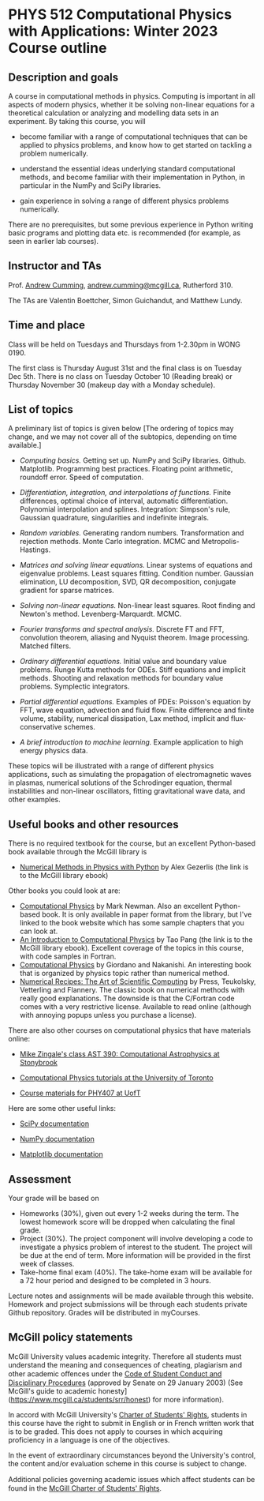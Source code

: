 # PHYS 512 Computational Physics with Applications: Winter 2023 Course outline

## Description and goals

A course in computational methods in physics. Computing is important in all aspects of modern physics, whether it be solving non-linear equations for a theoretical calculation or analyzing and modelling data sets in an experiment. By taking this course, you will 

- become familiar with a range of computational techniques that can be applied to physics problems, and know how to get started on tackling a problem numerically.

- understand the essential ideas underlying standard computational methods, and become familiar with their implementation in Python, in particular in the NumPy and SciPy libraries.

- gain experience in solving a range of different physics problems numerically.

There are no prerequisites, but some previous experience in Python writing basic programs and plotting data etc. is recommended (for example, as seen in earlier lab courses).

## Instructor and TAs

Prof. [Andrew Cumming](https://www.physics.mcgill.ca/~cumming/), andrew.cumming@mcgill.ca, Rutherford 310.

The TAs are Valentin Boettcher, Simon Guichandut, and Matthew Lundy.


## Time and place

Class will be held on Tuesdays and Thursdays from 1-2.30pm in WONG 0190.

The first class is Thursday August 31st and the final class is on Tuesday Dec 5th. There is no class on Tuesday October 10 (Reading break) or Thursday November 30 (makeup day with a Monday schedule). 


## List of topics

A preliminary list of topics is given below [The ordering of topics may change, and we may not cover all of the subtopics, depending on time available.]

- *Computing basics.* Getting set up. NumPy and SciPy libraries. Github. Matplotlib. Programming best practices. Floating point arithmetic, roundoff error. Speed of computation. 

- *Differentiation, integration, and interpolations of functions.* Finite differences, optimal choice of interval, automatic differentiation. Polynomial interpolation and splines. Integration: Simpson's rule, Gaussian quadrature, singularities and indefinite integrals.

- *Random variables.* Generating random numbers. Transformation and rejection methods. Monte Carlo integration. MCMC and Metropolis-Hastings.

- *Matrices and solving linear equations.* Linear systems of equations and eigenvalue problems. Least squares fitting. Condition number. Gaussian elimination, LU decomposition, SVD, QR decomposition, conjugate gradient for sparse matrices.

- *Solving non-linear equations.* Non-linear least squares. Root finding and Newton's method. Levenberg-Marquardt. MCMC.

- *Fourier transforms and spectral analysis.* Discrete FT and FFT, convolution theorem, aliasing and Nyquist theorem. Image processing. Matched filters.

- *Ordinary differential equations.* Initial value and boundary value problems. Runge Kutta methods for ODEs. Stiff equations and implicit methods. Shooting and relaxation methods for boundary value problems. Symplectic integrators.

- *Partial differential equations.* Examples of PDEs: Poisson's equation by FFT, wave equation, advection and fluid flow. Finite difference and finite volume, stability, numerical dissipation, Lax method, implicit and flux-conservative schemes.

- *A brief introduction to machine learning.* Example application to high energy physics data.

These topics will be illustrated with a range of different physics applications, such as simulating the propagation of electromagnetic waves in plasmas, numerical solutions of the Schrodinger equation, thermal instabilities and non-linear oscillators, fitting gravitational wave data, and other examples.


## Useful books and other resources

There is no required textbook for the course, but an excellent Python-based book available through the McGill library is 

- [Numerical Methods in Physics with Python](https://mcgill.on.worldcat.org/search/detail/1162187759?queryString=ti%3A%28numerical%20methods%20physics%29&databaseList=283%2C638&origPageViewName=pages%2Fadvanced-search-page&clusterResults=&groupVariantRecords=&expandSearch=true&translateSearch=false&queryTranslationLanguage=&lang=en&scope=wz%3A12129) by Alex Gezerlis (the link is to the McGill library ebook)

Other books you could look at are:

- [Computational Physics](http://www-personal.umich.edu/~mejn/cp/) by Mark Newman. Also an excellent Python-based book. It is only available in paper format from the library, but I've linked to the book website which has some sample chapters that you can look at.
- [An Introduction to Computational Physics](https://mcgill.on.worldcat.org/search/detail/63814390?queryString=tao%20pang%20computational&expandSearch=true&translateSearch=false&databaseList=283%2C638&clusterResults=true&groupVariantRecords=false) by Tao Pang (the link is to the McGill library ebook). Excellent coverage of the topics in this course, with code samples in Fortran.
- [Computational Physics](https://www.physics.purdue.edu/~hisao/book/) by Giordano and Nakanishi. An interesting book that is organized by physics topic rather than numerical method.
- [Numerical Recipes: The Art of Scientific Computing](http://numerical.recipes/book.html) by Press, Teukolsky, Vetterling and Flannery. The classic book on numerical methods with really good explanations. The downside is that the C/Fortran code comes with a very restrictive license. Available to read online (although with annoying popups unless you purchase a license).

There are also other courses on computational physics that have materials online:

- [Mike Zingale's class AST 390: Computational Astrophysics at Stonybrook](https://zingale.github.io/computational_astrophysics/intro.html)

- [Computational Physics tutorials at the University of Toronto](https://computation.physics.utoronto.ca)

- [Course materials for PHY407 at UofT](https://github.com/PHY407-UofT)

Here are some other useful links:

- [SciPy documentation](https://docs.scipy.org/doc/scipy/tutorial/index.html#user-guide)

- [NumPy documentation](https://numpy.org/doc/stable/)

- [Matplotlib documentation](https://matplotlib.org/stable/#)

## Assessment

Your grade will be based on 

- Homeworks (30%), given out every 1-2 weeks during the term. The lowest homework score will be dropped when calculating the final grade. 
- Project (30%). The project component will involve developing a code to investigate a physics problem of interest to the student. The project will be due at the end of term. More information will be provided in the first week of classes.
- Take-home final exam (40%). The take-home exam will be available for a 72 hour period and designed to be completed in 3 hours.

Lecture notes and assignments will be made available through this website. Homework and project submissions will be through each students private Github repository. Grades will be distributed in myCourses.

## McGill policy statements

McGill University values academic integrity. Therefore all students must understand the meaning and consequences of cheating, plagiarism and other academic oﬀences under the [Code of Student Conduct and Disciplinary Procedures](https://www.mcgill.ca/secretariat/files/secretariat/code_of_student_conduct_and_disciplinary_procedures.pdf) (approved by Senate on 29 January 2003) (See McGill's guide to academic honesty](https://www.mcgill.ca/students/srr/honest) for more information).

In accord with McGill University's [Charter of Students' Rights](https://www.mcgill.ca/secretariat/files/secretariat/charter_of_student_rights_last_approved_october_262017.pdf), students in this course have the right to submit in English or in French written work that is to be graded. This does not apply to courses in which acquiring proficiency in a language is one of the objectives.

In the event of extraordinary circumstances beyond the University's control, the content and/or evaluation scheme in this course is subject to change. 

Additional policies governing academic issues which aﬀect students can be found in the [McGill Charter of Students' Rights](https://www.mcgill.ca/secretariat/files/secretariat/charter_of_student_rights_last_approved_october_262017.pdf).


